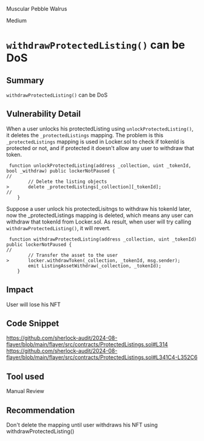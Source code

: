 Muscular Pebble Walrus

Medium

# `withdrawProtectedListing()` can be DoS

## Summary
`withdrawProtectedListing()` can be DoS

## Vulnerability Detail
When a user unlocks his protectedListing using `unlockProtectedListing()`, it deletes the `_protectedListings` mapping. The problem is this `_protectedListings` mapping is used in Locker.sol to check if tokenId is protected or not, and if protected it doesn't allow  any user to withdraw that token.
```solidity
 function unlockProtectedListing(address _collection, uint _tokenId, bool _withdraw) public lockerNotPaused {
//
        // Delete the listing objects
>       delete _protectedListings[_collection][_tokenId];
//
    }
```
Suppose a user unlock his protectedLisitngs to withdraw his tokenId later, now the _protectedListings mapping is deleted, which means any user can withdraw that tokenId from Locker.sol. As result, when user will try calling `withdrawProtectedListing()`, it will revert.
```solidity
 function withdrawProtectedListing(address _collection, uint _tokenId) public lockerNotPaused {
//
        // Transfer the asset to the user
>       locker.withdrawToken(_collection, _tokenId, msg.sender);
        emit ListingAssetWithdraw(_collection, _tokenId);
    }
```

## Impact
User will lose his NFT

## Code Snippet
https://github.com/sherlock-audit/2024-08-flayer/blob/main/flayer/src/contracts/ProtectedListings.sol#L314
https://github.com/sherlock-audit/2024-08-flayer/blob/main/flayer/src/contracts/ProtectedListings.sol#L341C4-L352C6

## Tool used
Manual Review

## Recommendation
Don't delete the mapping until user withdraws his NFT using withdrawProtectedListing()
